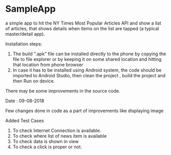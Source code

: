 # SampleApp
a simple app to hit the NY Times Most Popular Articles API and show a list of articles,
that shows details when items on the list are tapped (a typical master/detail app).

Installation steps:
1) The build ".apk" file can be installed directly to the phone by copying the file to file explorer or by keeping it on some shared location and hitting that location from phone browser
2) In case it has to be installed using Android system, the code should be imported to Android Studio, then clean the project , build the project and then Run on device.

There may be some improvements in the source code.

Date : 09-08-2018

Few changes done in code as a part of improvements like displaying image

Added Test Cases
1) To check Internet Connection is available.
2) To check where list of news item is available
3) To check data is shown in view 
4) To check a click is proper or not.
